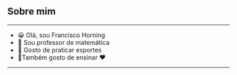 ## Sobre mim
 __________________________________________________
- :grinning: Olá, sou Francisco Horning
- 👀 Sou professor de matemática
- :muscle: Gosto de praticar esportes
- :school:Também gosto de ensinar :heart:
 _________________________________________________

<!---
FranciscoHorning/FranciscoHorning is a ✨ special ✨ repository because its `README.md` (this file) appears on your GitHub profile.
You can click the Preview link to take a look at your changes.
--->
